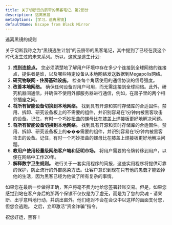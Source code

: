 ```yaml
---
title: 关于切断云的脐带的黑客笔记，第2部分
description: 逃离黑镜
metaOptions: [学习，逃离黑镜]
defaultName: Escape from Black Mirror
---
```


<RoboAcademyText fWeight="500">
  逃离黑镜的规则
</RoboAcademyText>

<LessonImages imageClasses="mb"  src='escape-from-black-mirror/BlackMirror-02.png' alt="Escape from Black Mirror symbol" />

关于切断我称之为“黑镜逃生计划”的云脐带的黑客笔记，其中提到了已经在我这个时代发生过的未来系列。所以，这就是逃生计划:

1. **找到连接点。** 您必须清楚地了解用户环境中存在多少个连接到全球网络的连接点，提供者是谁，以及哪些特定设备从本地网络发送数据到Megapolis网络。
2. **研究物联网 - 住房基础设施。** 检查每个角落使用的通信协议的信号强度。
3. **改善本地网络。** 确保任何设备对用户可用，而无需连接到全球网络。此外，研究机器间通信，并确保不使用外部服务器进行通信，例如，在房子里的两个相邻插座之间。
4. **将所有智能设备切换到本地网络。** 找到具有开源和实时存储库的合适固件。禁用、拆卸、研究设备板上的不需要的组件，并识别容易在1分钟内被黑客攻击的设备。记住，有时一个巧妙扭曲的螺母比在膝盖上焊接板更好地解决问题。
5. **将所有智能设备切换到本地网络。** 找到具有开源和实时存储库的合适固件。禁用、拆卸、研究设备板上的���需要的组件，并识别容易在1分钟内被黑客攻击的设备。记住，有时一个巧妙扭曲的螺母比在膝盖上焊接板更好地解决问题。
6. **教用户使用轻量级网络客户端和证明市场。** 将用户需要的令牌转移到用户，以便在网络中工作20年。
7. **解释数字卫生规则。** 进行关于一套实用程序的简报，这些实用程序将提供可靠的保护，防止流行的外部感染方法。让客户意识到现在只有他的愚蠢才能毁掉他的生活，因为黑客已经为他做了所有复杂的事情。

如果您在最后一步做得正确，客户将毫不费力地给您签署转账交易。但是，如果您感觉到站在客户身后的那两个保镖不仅仅是为了虚无，而是为了您的灵魂 - 请果断、出乎意料地行动，并跳出窗外。他们绝对不会在会议中以这样的画面支付您，但您会逃跑。 之后，立即激活“资金诈骗”指令。

<RoboAcademyText>
  祝您好运，黑客！
</RoboAcademyText>